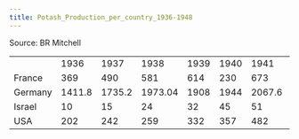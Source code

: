 ```yaml
---
title: Potash_Production_per_country_1936-1948
---
```



Source: BR Mitchell

|         |        |        |         |      |      |        |        |        |      |      |      |      |       |
|---------|--------|--------|---------|------|------|--------|--------|--------|------|------|------|------|-------|
|         | 1936   | 1937   | 1938    | 1939 | 1940 | 1941   | 1942   | 1943   | 1944 | 1945 | 1946 | 1947 | 1948  |
| France  | 369    | 490    | 581     | 614  | 230  | 673    | 619    | 664    | 467  | 145  | 574  | 633  | 684   |
| Germany | 1411.8 | 1735.2 | 1973.04 | 1908 | 1944 | 2067.6 | 2017.2 | 1976.4 | 1932 | 0    | 0    | 0    | 632.4 |
| Israel  | 10     | 15     | 24      | 32   | 45   | 51     | 52     | 47     | 53   | 47   | 45   | 62   | 30    |
| USA     | 202    | 242    | 259     | 332  | 357  | 482    | 618    | 644    | 742  | 789  | 842  | 955  | 1037  |
